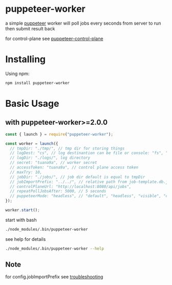 # puppeteer-worker

a simple [puppeteer](https://github.com/puppeteer/puppeteer) worker will poll jobs every seconds from server to run then submit result back

for control-plane see [puppeteer-control-plane](https://github.com/tuana9a/puppeteer-control-plane)

# Installing

Using npm:

```bash
npm install puppeteer-worker
```

# Basic Usage

## with **puppeteer-worker>=2.0.0**

```js
const { launch } = require("puppeteer-worker");

const worker = launch({
  // tmpDir: "./tmp/", // tmp dir for storing things
  // logDest: "cs", // log destinantion can be file or console: "fs", "cs"
  // logDir: "./logs/", log directory
  // secret: "tuana9a", // worker secret
  // accessToken: "tuana9a", // control plane access token
  // maxTry: 10,
  // jobDir: "./jobs/", // job dir default is equal to tmpDir
  // jobImportPrefix: "../../", // relative path from job-template.db.js
  // controlPlaneUrl: "http://localhost:8080/api/jobs",
  // repeatPollJobsAfter: 5000, // 5 seconds
  // puppeteerMode: "headless", // "default", "headless", "visible", "docker"
});

worker.start();
```

start with bash

```bash
./node_modules/.bin/puppeteer-worker
```

see help for details

```bash
./node_modules/.bin/puppeteer-worker --help
```

## **Note**

for config.jobImportPrefix see [troubleshooting](./troubleshooting.md#configjobimportprefix-explaination)
